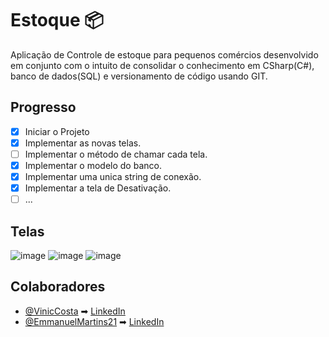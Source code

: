 # Estoque 📦
Aplicação de Controle de estoque para pequenos comércios desenvolvido em conjunto com o intuito de consolidar
o conhecimento em CSharp(C#), banco de dados(SQL) e versionamento de código usando GIT.

## Progresso
 - [x] Iniciar o Projeto
 - [x] Implementar as novas telas.
 - [ ] Implementar o método de chamar cada tela.
 - [x] Implementar o modelo do banco.
 - [x] Implementar uma unica string de conexão.
 - [x] Implementar a tela de Desativação.
 - [ ] ...

## Telas
![image](https://user-images.githubusercontent.com/72640449/210457216-69c7e37c-58fe-443d-b106-39c85f018d76.png)
![image](https://user-images.githubusercontent.com/72640449/210457246-84d741e5-3bd4-4585-816b-e91a4fb2e30b.png)
![image](https://user-images.githubusercontent.com/72640449/210457269-57a91458-7635-4011-9140-5f9534b8d590.png)


## Colaboradores
- [@VinicCosta](https://github.com/VinicCosta) ➡ [LinkedIn](https://www.linkedin.com/in/vinicius-costa-0330101a4/)
- [@EmmanuelMartins21](https://github.com/EmmanuelMartins21) ➡ [LinkedIn](https://www.linkedin.com/in/emmanuel-cosme-martins-bento-3963bb1b9/)
